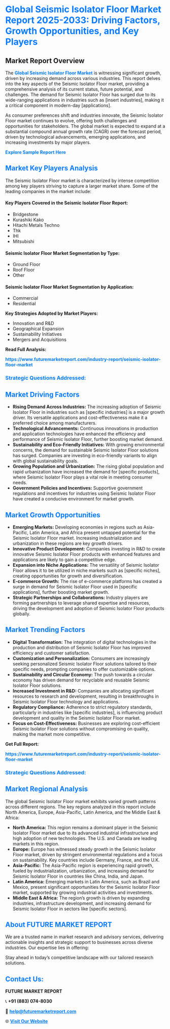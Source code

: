 <h1 style="color: #007BFF;">Global Seismic Isolator Floor Market Report 2025-2033: Driving Factors, Growth Opportunities, and Key Players</h1>

<section id="overview">
<h2>Market Report Overview</h2>
<p>The <a href="https://www.futuremarketreport.com/industry-report/seismic-isolator-floor-market" style="color: #007BFF; text-decoration: none;"><strong>Global Seismic Isolator Floor Market</strong></a> is witnessing significant growth, driven by increasing demand across various industries. This report delves into the key aspects of the Seismic Isolator Floor market, providing a comprehensive analysis of its current status, future potential, and challenges. The demand for Seismic Isolator Floor has surged due to its wide-ranging applications in industries such as [insert industries], making it a critical component in modern-day [applications].</p>
<p>As consumer preferences shift and industries innovate, the Seismic Isolator Floor market continues to evolve, offering both challenges and opportunities for stakeholders. The global market is expected to expand at a substantial compound annual growth rate (CAGR) over the forecast period, driven by technological advancements, emerging applications, and increasing investments by major players.</p>
</section>

<section id="overview">
<p><a href="https://www.futuremarketreport.com/request-sample/reportId=114728" style="color: #007BFF; text-decoration: none;"><strong>Explore Sample Report Here</strong></a></p>
</section>

<section id="key-players">
<h2 style="color: #007BFF;">Market Key Players Analysis</h2>
<p>The Seismic Isolator Floor market is characterized by intense competition among key players striving to capture a larger market share. Some of the leading companies in the market include:</p>
<h4>Key Players Covered in the Seismic Isolator Floor Report:</h4>
<ul><li>Bridgestone</li><li>Kurashiki Kako</li><li>Hitachi Metals Techno</li><li>Thk</li><li>IHI</li><li>Mitsubishi</li></ul>
<h4>Seismic Isolator Floor Market Segmentation by Type:</h4>
<ul><li>Ground Floor</li><li>Roof Floor</li><li>Other</li></ul>

<h4>Seismic Isolator Floor Market Segmentation by Application:</h4>
<ul><li>Commercial</li><li>Residential</li></ul>
<p><strong>Key Strategies Adopted by Market Players:</strong></p>
<ul>
<li>Innovation and R&D</li>
<li>Geographical Expansion</li>
<li>Sustainability Initiatives</li>
<li>Mergers and Acquisitions</li>
</ul>
</section>

<section>
<p><strong>Read Full Analysis: </strong></p><a href="https://www.futuremarketreport.com/industry-report/seismic-isolator-floor-market" style="color: #007BFF; text-decoration: none;"><strong>https://www.futuremarketreport.com/industry-report/seismic-isolator-floor-market</strong></a>
<h3 style="color: #007BFF;">Strategic Questions Addressed:</h3>
</section>

<section id="driving-factors">
<h2 style="color: #007BFF;">Market Driving Factors</h2>
<ul>
<li><strong>Rising Demand Across Industries:</strong> The increasing adoption of Seismic Isolator Floor in industries such as [specific industries] is a major growth driver. Its versatile applications and cost-effectiveness make it a preferred choice among manufacturers.</li>
<li><strong>Technological Advancements:</strong> Continuous innovations in production and application technologies have enhanced the efficiency and performance of Seismic Isolator Floor, further boosting market demand.</li>
<li><strong>Sustainability and Eco-Friendly Initiatives:</strong> With growing environmental concerns, the demand for sustainable Seismic Isolator Floor solutions has surged. Companies are investing in eco-friendly variants to align with global sustainability goals.</li>
<li><strong>Growing Population and Urbanization:</strong> The rising global population and rapid urbanization have increased the demand for [specific products], where Seismic Isolator Floor plays a vital role in meeting consumer needs.</li>
<li><strong>Government Policies and Incentives:</strong> Supportive government regulations and incentives for industries using Seismic Isolator Floor have created a conducive environment for market growth.</li>
</ul>
</section>

<section id="growth-opportunities">
<h2 style="color: #007BFF;">Market Growth Opportunities</h2>
<ul>
<li><strong>Emerging Markets:</strong> Developing economies in regions such as Asia-Pacific, Latin America, and Africa present untapped potential for the Seismic Isolator Floor market. Increasing industrialization and urbanization in these regions are key growth drivers.</li>
<li><strong>Innovative Product Development:</strong> Companies investing in R&D to create innovative Seismic Isolator Floor products with enhanced features and applications are likely to gain a competitive edge.</li>
<li><strong>Expansion into Niche Applications:</strong> The versatility of Seismic Isolator Floor allows it to be utilized in niche markets such as [specific niches], creating opportunities for growth and diversification.</li>
<li><strong>E-commerce Growth:</strong> The rise of e-commerce platforms has created a surge in demand for Seismic Isolator Floor used in [specific applications], further boosting market growth.</li>
<li><strong>Strategic Partnerships and Collaborations:</strong> Industry players are forming partnerships to leverage shared expertise and resources, driving the development and adoption of Seismic Isolator Floor products globally.</li>
</ul>
</section>

<section id="trending-factors">
<h2 style="color: #007BFF;">Market Trending Factors</h2>
<ul>
<li><strong>Digital Transformation:</strong> The integration of digital technologies in the production and distribution of Seismic Isolator Floor has improved efficiency and customer satisfaction.</li>
<li><strong>Customization and Personalization:</strong> Consumers are increasingly seeking personalized Seismic Isolator Floor solutions tailored to their specific needs, prompting companies to offer customizable options.</li>
<li><strong>Sustainability and Circular Economy:</strong> The push towards a circular economy has driven demand for recyclable and reusable Seismic Isolator Floor solutions.</li>
<li><strong>Increased Investment in R&D:</strong> Companies are allocating significant resources to research and development, resulting in breakthroughs in Seismic Isolator Floor technology and applications.</li>
<li><strong>Regulatory Compliance:</strong> Adherence to strict regulatory standards, particularly in industries like [specific industries], is influencing product development and quality in the Seismic Isolator Floor market.</li>
<li><strong>Focus on Cost-Effectiveness:</strong> Businesses are exploring cost-efficient Seismic Isolator Floor solutions without compromising on quality, making the market more competitive.</li>
</ul>
</section>

<section>
<p><strong>Get Full Report: </strong></p><a href="https://www.futuremarketreport.com/industry-report/seismic-isolator-floor-market" style="color: #007BFF; text-decoration: none;"><strong>https://www.futuremarketreport.com/industry-report/seismic-isolator-floor-market</strong></a>
<h3 style="color: #007BFF;">Strategic Questions Addressed:</h3>
</section>


<section id="regional-analysis">
<h2 style="color: #007BFF;">Market Regional Analysis</h2>
<p>The global Seismic Isolator Floor market exhibits varied growth patterns across different regions. The key regions analyzed in this report include North America, Europe, Asia-Pacific, Latin America, and the Middle East & Africa:</p>
<ul>
<li><strong>North America:</strong> This region remains a dominant player in the Seismic Isolator Floor market due to its advanced industrial infrastructure and high adoption of new technologies. The U.S. and Canada are leading markets in this region.</li>
<li><strong>Europe:</strong> Europe has witnessed steady growth in the Seismic Isolator Floor market, driven by stringent environmental regulations and a focus on sustainability. Key countries include Germany, France, and the U.K.</li>
<li><strong>Asia-Pacific:</strong> The Asia-Pacific region is experiencing rapid growth, fueled by industrialization, urbanization, and increasing demand for Seismic Isolator Floor in countries like China, India, and Japan.</li>
<li><strong>Latin America:</strong> Emerging markets in Latin America, such as Brazil and Mexico, present significant opportunities for the Seismic Isolator Floor market, supported by growing industrial activities and investments.</li>
<li><strong>Middle East & Africa:</strong> The region’s growth is driven by expanding industries, infrastructure development, and increasing demand for Seismic Isolator Floor in sectors like [specific sectors].</li>
</ul>
</section>

<footer>
<h2 style="color: #007BFF;">About FUTURE MARKET REPORT</h2>
<p>We are a trusted name in market research and advisory services, delivering actionable insights and strategic support to businesses across diverse industries. Our expertise lies in offering:</p>

<p>Stay ahead in today’s competitive landscape with our tailored research solutions.</p>

<h2 style="color: #007BFF;">Contact Us:</h2>
<p><strong>FUTURE MARKET REPORT</strong></p>
<p>📞 <strong>+91 (883) 074-8030</strong></p>
<p>📧 <strong><a href="mailto:help@futuremarketreport.com" style="color: #007BFF;">help@futuremarketreport.com</a></strong></p>
<p>🌐 <strong><a href="https://www.futuremarketreport.com/" style="color: #007BFF;">Visit Our Website</a></strong></p>
</footer>